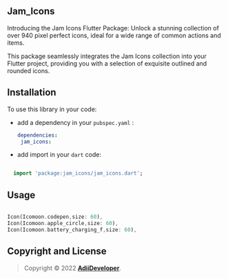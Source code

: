 
## Jam_Icons

Introducing the Jam Icons Flutter Package: Unlock a stunning collection of over 940 pixel perfect icons, ideal for a wide range of common actions and items.

This package seamlessly integrates the Jam Icons collection into your Flutter project, providing you with a selection of exquisite outlined and rounded icons.

## Installation

To use this library in your code:

* add a dependency in your `pubspec.yaml` :

   ```yaml
  dependencies:
    jam_icons:
  ```
* add import in your `dart` code:
```dart

  import 'package:jam_icons/jam_icons.dart';

```

## Usage

```dart

Icon(Icomoon.codepen,size: 60),
Icon(Icomoon.apple_circle,size: 60),
Icon(Icomoon.battery_charging_f,size: 60),

```

## Copyright and License
>Copyright © 2022 **[AdiiDeveloper](https://github.com/Adiikust)**.
